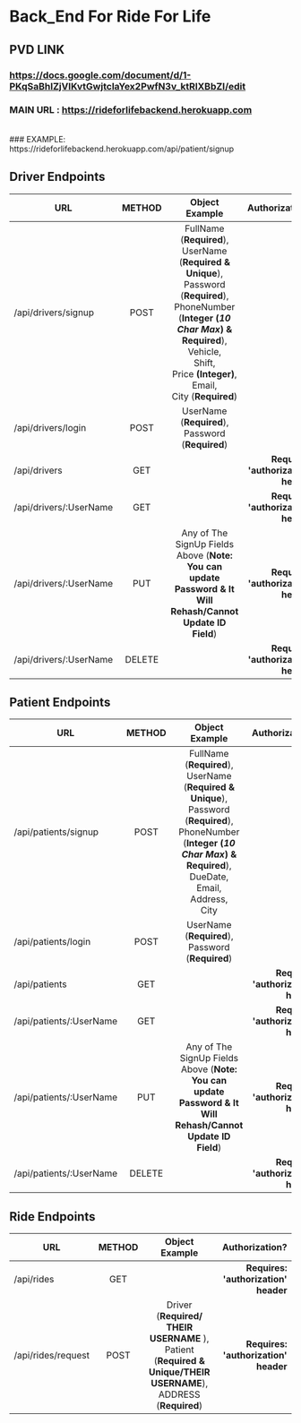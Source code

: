 # Back_End For Ride For Life

## PVD LINK

### https://docs.google.com/document/d/1-PKqSaBhlZjVlKvtGwjtclaYex2PwfN3v_ktRlXBbZI/edit

### MAIN URL : https://rideforlifebackend.herokuapp.com 
<br/>
### EXAMPLE: https://rideforlifebackend.herokuapp.com/api/patient/signup

## Driver Endpoints
| URL  | METHOD | Object Example | Authorization? |
| ---- | :----: | :---------------: |  ---------------: |
| /api/drivers/signup |  POST  |  FullName (<strong>Required</strong>),<br/> UserName (<strong>Required & Unique</strong>),<br/> Password (<strong>Required</strong>), <br/> PhoneNumber (<strong>Integer (*10 Char Max*) & Required</strong>),<br/> Vehicle,<br/> Shift,<br/> Price <strong>(Integer)</strong>,<br/> Email, <br/> City (<strong>Required</strong>)       | No |
| /api/drivers/login |  POST  |     UserName (<strong>Required</strong>), <br/> Password (<strong>Required</strong>)            | No |
| /api/drivers |  GET  |               | <strong> Requires: 'authorization' header</strong>|
| /api/drivers/:UserName |  GET  |               | <strong> Requires: 'authorization' header</strong>|
| /api/drivers/:UserName |  PUT  |  Any of The SignUp Fields Above (**Note: You can update Password & It Will Rehash/Cannot Update ID Field**)            | <strong> Requires: 'authorization' header</strong>| 
| /api/drivers/:UserName |  DELETE  |           | <strong> Requires: 'authorization' header</strong>| 

## Patient Endpoints
| URL  | METHOD | Object Example | Authorization? |
| ---- | :----: | :---------------: | ---------------: |
| /api/patients/signup |  POST  |  FullName (<strong>Required</strong>),<br/> UserName (<strong>Required & Unique</strong>),<br/> Password (<strong>Required</strong>), <br/> PhoneNumber (<strong>Integer (*10 Char Max*) & Required</strong>),<br/> DueDate,<br/> Email,<br/> Address,<br/> City       | No |
| /api/patients/login |  POST  |     UserName (<strong>Required</strong>), <br/> Password (<strong>Required</strong>)             | No |
| /api/patients |  GET  |               | <strong> Requires: 'authorization' header</strong>|
| /api/patients/:UserName |  GET  |               | <strong> Requires: 'authorization' header</strong>|
| /api/patients/:UserName |  PUT  |  Any of The SignUp Fields Above (**Note: You can update Password & It Will Rehash/Cannot Update ID Field**)            | <strong> Requires: 'authorization' header</strong>| 
| /api/patients/:UserName |  DELETE  |           | <strong> Requires: 'authorization' header</strong>| 

## Ride Endpoints
| URL  | METHOD | Object Example | Authorization? |
| ---- | :----: | :---------------: | ---------------: |
| /api/rides |  GET  |               | <strong> Requires: 'authorization' header</strong>|
| /api/rides/request |  POST  |Driver (<strong>Required/ THEIR USERNAME </strong>),<br/> Patient (<strong>Required & Unique/THEIR USERNAME</strong>),<br/> ADDRESS (<strong>Required</strong>)| <strong> Requires: 'authorization' header</strong>| 
